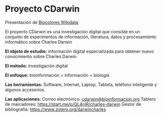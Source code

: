 # Proyecto CDarwin
Presentación de [Biocolores Wikidata](https://docs.google.com/presentation/d/1S_BmvXSfDW3HgZ4WSKolrpRMJb4gZgCEnFogwfDhRqI/edit?usp=sharing)


El proyecto CDarwin es una investigación digital que consiste en un conjunto de experimentos de información, literatura, datos y procesamiento informático sobre Charles Darwin

**El objeto de estudio:** información digital especializada para obtener nuevo conocimiento sobre Charles Darwin

**El método:** investigación digital

**El enfoque:** bioinformación = información + biología

**Las herramientas:** Software, Internet, Laptop, Tableta, teléfono inteligente y algunos accesorios.

**Las aplicaciones:**
Correo electrónico:	cdarwin@bioinformacion.org
Tablero de marcadores: https://start.me/p/QL4njR/charles-darwin
Gestor de bibliografía: https://www.zotero.org/darwincharles



